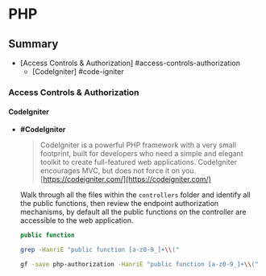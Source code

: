 # PHP

## Summary

- [Access Controls & Authorization] #access-controls-authorization
    - [CodeIgniter] #code-igniter
### Access Controls & Authorization

#### CodeIgniter 

- **#CodeIgniter**
    
    > CodeIgniter is a powerful PHP framework with a very small footprint, built for developers who need a simple and elegant toolkit to create full-featured web applications. CodeIgniter encourages MVC, but does not force it on you. [https://codeigniter.com/](https://codeigniter.com/)
    > 
    
    Walk through all the files within the `controllers` folder and identify all the public functions, then review the endpoint authorization mechanisms, by default all the public functions on the controller are accessible to the web application. 
    
    ```php
    public function
    ```
    
    ```bash
    grep -HanriE "public function [a-z0-9_]+\\("
    ```
    
    ```bash
    gf -save php-authorization -HanriE "public function [a-z0-9_]+\\("
    ```
